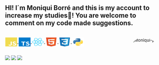## HI! I´m Moniqui Borré and this is my account to increase my studies🙂! You are welcome to comment on my code made suggestions.
<div align="center">
  <a href="https://github.com/MoniquiBorre">
<!--   <img height="180em" src="https://github-readme-stats.vercel.app/api?username=MoniquiBorre&show_icons=true&theme=dark&include_all_commits=true&count_private=true"/> -->
</div>
<div style="display: inline_block"><br>
  <img align="center" alt="Moniqui-Js" height="30" width="40" src="https://raw.githubusercontent.com/devicons/devicon/master/icons/javascript/javascript-plain.svg">
  <img align="center" alt="Moniqui-Ts" height="30" width="40" src="https://raw.githubusercontent.com/devicons/devicon/master/icons/typescript/typescript-plain.svg">
  <img align="center" alt="Moniqui-React" height="30" width="40" src="https://raw.githubusercontent.com/devicons/devicon/master/icons/react/react-original.svg">
  <img align="center" alt="Moniqui-HTML" height="30" width="40" src="https://raw.githubusercontent.com/devicons/devicon/master/icons/html5/html5-original.svg">
  <img align="center" alt="Moniqui-CSS" height="30" width="40" src="https://raw.githubusercontent.com/devicons/devicon/master/icons/css3/css3-original.svg">
  <img align="center" alt="Moniqui-Python" height="30" width="40" src="https://raw.githubusercontent.com/devicons/devicon/master/icons/python/python-original.svg">
  <img align="right" alt="Moniqui-pic" height="230" style="border-radius:50px;" src="https://cdn.discordapp.com/attachments/741129120007847946/1061475620795715604/ReadyPlayerMe-Avatar.png?width=500&height=500">
</div>
  
  ##
 
<div> 
  <a href="https://www.instagram.com/moniqui_borre" target="_blank"><img src="https://img.shields.io/badge/-Instagram-%23E4405F?style=for-the-badge&logo=instagram&logoColor=white" target="_blank"></a>
  <a href = "mailto:moborre@gmail.com"><img src="https://img.shields.io/badge/-Gmail-%23333?style=for-the-badge&logo=gmail&logoColor=white" target="_blank"></a>
  <a href="https://www.linkedin.com/in/moniqui-borr%C3%A9-a45b10210" target="_blank"><img src="https://img.shields.io/badge/-LinkedIn-%230077B5?style=for-the-badge&logo=linkedin&logoColor=white" target="_blank"></a> 
  

  
</div>

